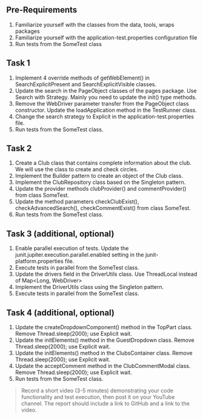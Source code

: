 
## Pre-Requirements

1. Familiarize yourself with the classes from the data, tools, wraps packages
2. Familiarize yourself with the application-test.properties configuration file
3. Run tests from the SomeTest class

## Task 1

1. Implement 4 override methods of getWebElement() in SearchExplicitPresent and SearchExplicitVisible classes.
2. Update the search in the PageObject classes of the pages package. Use Search with Strategy. Mainly you need to update the init() type methods.
3. Remove the WebDriver parameter transfer from the PageObject class constructor. Update the loadApplication method in the TestRunner class.
4. Change the search strategy to Explicit in the application-test.properties file.
5. Run tests from the SomeTest class.

## Task 2

1. Create a Club class that contains complete information about the club. We will use the class to create and check circles.
2. Implement the Builder pattern to create an object of the Club class.
3. Implement the ClubRepository class based on the Singleton pattern.
4. Update the provider methods clubProvider() and commentProvider() from class SomeTest.
5. Update the method parameters checkClubExist(), checkAdvancedSearch(), checkCommentExist() from class SomeTest.
6. Run tests from the SomeTest class.

## Task 3 (additional, optional)

1. Enable parallel execution of tests. Update the junit.jupiter.execution.parallel.enabled setting in the junit-platform.properties file.
2. Execute tests in parallel from the SomeTest class.
3. Update the drivers field in the DriverUtils class. Use ThreadLocal<WebDriver> instead of Map<Long, WebDriver>
4. Implement the DriverUtils class using the Singleton pattern.
3. Execute tests in parallel from the SomeTest class.

## Task 4 (additional, optional)

1. Update the createDropdownComponent() method in the TopPart class. Remove Thread.sleep(2000); use Explicit wait.
2. Update the initElements() method in the GuestDropdown class. Remove Thread.sleep(2000); use Explicit wait.
3. Update the initElements() method in the ClubsContainer class. Remove Thread.sleep(2000); use Explicit wait.
4. Update the acceptComment method in the ClubCommentModal class. Remove Thread.sleep(2000); use Explicit wait.
5. Run tests from the SomeTest class.

> Record a short video (3-5 minutes) demonstrating your code functionality and test execution, then post it on your YouTube channel.
The report should include a link to GitHub and a link to the video.
